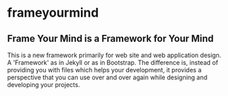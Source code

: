 # frameyourmind
## Frame Your Mind is a Framework for Your Mind

This is a new framework primarily for web site and web application design. A 'Framework' as in Jekyll or as in Bootstrap. The difference is, instead of providing you with files which helps your development, it provides a perspective that you can use over and over again while designing and developing your projects.
